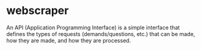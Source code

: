 # webscraper
An API (Application Programming Interface) is a simple interface that defines the types of requests (demands/questions, etc.) that can be made, how they are made, and how they are processed.
